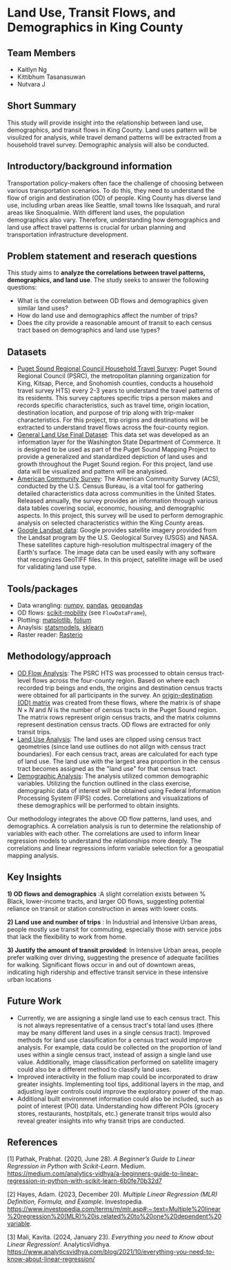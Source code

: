 # Land Use, Transit Flows, and Demographics in King County

## Team Members
* Kaitlyn Ng
* Kittibhum Tasanasuwan
* Nutvara J

## Short Summary
This study will provide insight into the relationship between land use, demographics, and transit flows in King County. Land uses pattern will be visulized for analysis, while travel demand patterns will be extracted from a household travel survey. Demographic analysis will also be conducted.


## Introductory/background information
Transportation policy-makers often face the challenge of choosing between various transportation scenarios. To do this, they need to understand the flow of origin and destination (OD) of people. King County has diverse land use, including urban areas like Seattle, small towns like Issaquah, and rural areas like Snoqualmie. With different land uses, the population demographics also vary. Therefore, understanding how demographics and land use affect travel patterns is crucial for urban planning and transportation infrastructure development.


## Problem statement and reserach questions
This study aims to **analyze the correlations between travel patterns, demographics, and land use**. The study seeks to answer the following questions:

* What is the correlation between OD flows and demographics given similar land uses?
* How do land use and demographics affect the number of trips?
* Does the city provide a reasonable amount of transit to each census tract based on demographics and land use types?


## Datasets
* [Puget Sound Regional Council Household Travel Survey](https://www.psrc.org/our-work/household-travel-survey-program): Puget Sound Regional Council (PSRC), the metropolitan planning organization for King, Kitsap, Pierce, and Snohomish counties, conducts a household travel survey HTS) every 2-3 years to understand the travel patterns of its residents. This survey captures specific trips a person makes and records specific characteristics, such as travel time, origin location, destination location, and purpose of trip along with trip-maker characteristics. For this project, trip origins and destinations will be extracted to understand travel flows across the four-county region.
* [General Land Use Final Dataset](https://geo.wa.gov/datasets/a0ddbd4e0e2141b3841a6a42ff5aff46_0/about): This data set was developed as an information layer for the Washington State Department of Commerce. It is designed to be used as part of the Puget Sound Mapping Project to provide a generalized and standardized depiction of land uses and growth throughout the Puget Sound region. For this project, land use data will be visualized and pattern will be analysised. 
* [American Community Survey](https://www.census.gov/programs-surveys/acs): The American Community Survey (ACS), conducted by the U.S. Census Bureau, is a vital tool for gathering detailed characteristics data across communities in the United States. Released annually, the survey provides an information through various data tables covering social, economic, housing, and demographic aspects. In this project, this survey will be used to perform demographic analysis on selected characteristics within the King County areas.
* [Google Landsat data](https://cloud.google.com/storage/docs/public-datasets/landsat): Google provides satellite imagery provided from the Landsat program by the U.S. Geological Survey (USGS) and NASA. These satellites capture high-resolution multispectral imagery of the Earth's surface. The image data can be used easily with any software that recognizes GeoTIFF files. In this project, satellite image will be used for validating land use type. 

## Tools/packages
* Data wrangling: [numpy](https://numpy.org/doc/stable/user/index.html#user), [pandas](https://pandas.pydata.org/docs/user_guide/index.html#user-guide), [geopandas](https://geopandas.org/en/stable/docs.html)
* OD flows: [scikit-mobility](https://github.com/scikit-mobility/scikit-mobility) (see `FlowDataFrame`), 
* Plotting: [matplotlib](https://matplotlib.org/stable/users/index.html), [folium](https://python-visualization.github.io/folium/latest/)
* Anaylsis: [statsmodels](https://www.statsmodels.org/stable/index.html), [sklearn](https://scikit-learn.org/stable/modules/generated/sklearn.preprocessing.MinMaxScaler.html)
* Raster reader: [Rasterio](https://rasterio.readthedocs.io/en/latest/index.html)

## Methodology/approach
* <u>OD Flow Analysis</u>: The PSRC HTS was processed to obtain census tract-level flows across the four-county region. Based on where each recorded trip beings and ends, the origins and destination census tracts were obtained for all participants in the survey. An [origin-destination (OD) matrix](https://transportgeography.org/contents/methods/spatial-interactions-gravity-model/od-matrix-construction/) was created from these flows, where the matrix is of shape $N \times N$ and $N$ is the number of census tracts in the Puget Sound region. The matrix rows represent origin census tracts, and the matrix columns represent destination census tracts. OD flows are extracted for only transit trips.
* <u>Land Use Analysis</u>: The land uses are clipped using census tract geometries (since land use outlines do not alilgn with census tract boundaries). For each census tract, areas are calculated for each type of land use. The land use with the largest area proportion in the census tract becomes assigned as the "land use" for that census tract.
* <u>Demographic Analysis</u>: The analysis utilized common demographic variables. Utilizing the function outlined in the class exercise, demographic data of interest will be obtained using Federal Information Processing System (FIPS) codes. Correlations and visualizations of these demographics will be performed to obtain insights. 

Our methodology integrates the above OD flow patterns, land uses, and demographics. A correlation analysis is run to determine the relationship of variables with each other. The correlations are used to inform linear regression models to understand the relationships more deeply. The correlations and linear regressions inform variable selection for a geospatial mapping analysis.

## Key Insights
**1) OD flows and demographics** :A slight correlation exists between % Black, lower-income tracts, and larger OD flows, suggesting potential reliance on transit or station construction in areas with lower costs.

**2) Land use and number of trips** : In Industrial and Intensive Urban areas, people mostly use transit for commuting, especially those with service jobs that lack the flexibility to work from home.

**3) Justify the amount of transit provided**: In Intensive Urban areas, people prefer walking over driving, suggesting the presence of adequate facilities for walking. Significant flows occur in and out of downtown areas, indicating high ridership and effective transit service in these intensive urban locations


## Future Work
* Currently, we are assigning a single land use to each census tract. This is not always representative of a census tract's total land uses (there may be many different land uses in a single census tract). Improved methods for land use classification for a census tract would improve analysis. For example, data could be collected on the proportion of land uses within a single census tract, instead of assign a single land use value. Additionally, image classification performed on satellite imagery could also be a different method to classify land uses.
* Improved interactivity in the folium map could be incorporated to draw greater insights. Implementing tool tips, additional layers in the map, and adjusting layer controls could improve the exploratory power of the map.
* Additional built environmnet information could also be included, such as point of interest (POI) data. Understanding how different POIs (grocery stores, restaurants, hostpitals, etc.) generate transit trips would also reveal greater insights into why transit trips are conducted.


## References
[1] Pathak, Prabhat. (2020, June 28). *A Beginner’s Guide to Linear Regression in Python with Scikit-Learn*. Medium. https://medium.com/analytics-vidhya/a-beginners-guide-to-linear-regression-in-python-with-scikit-learn-6b0fe70b32d7

[2] Hayes, Adam. (2023, December 20). *Multiple Linear Regression (MLR) Definition, Formula, and Example*. Investopedia. https://www.investopedia.com/terms/m/mlr.asp#:~:text=Multiple%20linear%20regression%20(MLR)%20is,related%20to%20one%20dependent%20variable.

[3] Mali, Kavita. (2024, January 23). *Everything you need to Know about Linear Regression!*. AnalyticsVidhya. https://www.analyticsvidhya.com/blog/2021/10/everything-you-need-to-know-about-linear-regression/


